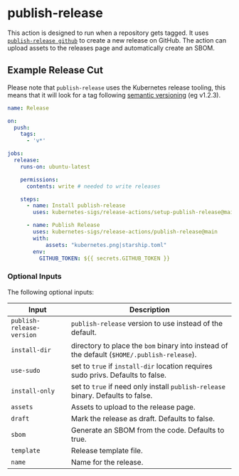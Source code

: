 # publish-release

This action is designed to run when a repository gets tagged. It uses
[`publish-release github`](https://github.com/kubernetes/release/tree/master/cmd/publish-release)
to create a new release on GitHub. The action can upload assets to the
releases page and automatically create an SBOM.

## Example Release Cut

Please note that `publish-release` uses the Kubernetes release tooling, this
means that it will look for a tag following [semantic versioning](https://semver.org/)
(eg v1.2.3).

```yaml
name: Release

on:
  push:
    tags:
      - 'v*'

jobs:
  release:
    runs-on: ubuntu-latest

    permissions:
      contents: write # needed to write releases

    steps:
      - name: Install publish-release
        uses: kubernetes-sigs/release-actions/setup-publish-release@main

      - name: Publish Release
        uses: kubernetes-sigs/release-actions/publish-release@main
        with:
            assets: "kubernetes.png|starship.toml"
        env:
          GITHUB_TOKEN: ${{ secrets.GITHUB_TOKEN }}
```

### Optional Inputs

The following optional inputs:

| Input | Description |
| --- | --- |
| `publish-release-version` | `publish-release` version to use instead of the default. |
| `install-dir` | directory to place the `bom` binary into instead of the default (`$HOME/.publish-release`). |
| `use-sudo` | set to `true` if `install-dir` location requires sudo privs. Defaults to false. |
| `install-only` | set to `true` if need only install `publish-release` binary. Defaults to false. |
| `assets` | Assets to upload to the release page. |
| `draft` | Mark the release as draft. Defaults to false. |
| `sbom` | Generate an SBOM from the code. Defaults to true. |
| `template` | Release template file. |
| `name` | Name for the release. |
